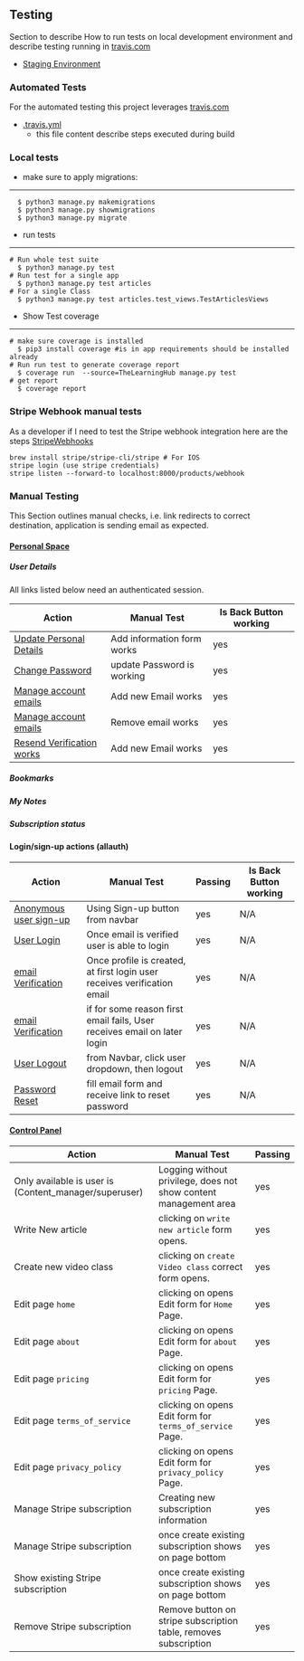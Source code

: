 Testing
---

Section to describe How to run tests on local development environment and describe testing running
in [travis.com](https://app.travis-ci.com/)

- [Staging Environment](https://the-learning-hub-staging.herokuapp.com/)

### Automated Tests

For the automated testing this project leverages [travis.com](https://app.travis-ci.com/)

- [.travis.yml](/.travis.yml)
    - this file content describe steps executed during build

### Local tests

- make sure to apply migrations:

---

      $ python3 manage.py makemigrations
      $ python3 manage.py showmigrations 
      $ python3 manage.py migrate

- run tests

---

    # Run whole test suite
      $ python3 manage.py test 
    # Run test for a single app
      $ python3 manage.py test articles
    # For a single Class
      $ python3 manage.py test articles.test_views.TestArticlesViews

- Show Test coverage

---

    # make sure coverage is installed
      $ pip3 install coverage #is in app requirements should be installed already
    # Run run test to generate coverage report
      $ coverage run  --source=TheLearningHub manage.py test
    # get report 
      $ coverage report

### Stripe Webhook manual tests

As a developer if I need to test the Stripe webhook integration here are the
steps [StripeWebhooks](https://stripe.com/docs/webhooks/test)

    brew install stripe/stripe-cli/stripe # For IOS
    stripe login (use stripe credentials)
    stripe listen --forward-to localhost:8000/products/webhook

### Manual Testing

This Section outlines manual checks, i.e. link redirects to correct destination, application is sending email as
expected.

#### [Personal Space](https://the-learning-hub-prod.herokuapp.com/personal_space/)

##### User Details

All links listed below need an authenticated session.

| Action | Manual Test | Is Back Button working |
|---|---|---|
| [Update Personal Details](https://the-learning-hub-prod.herokuapp.com/personal_space/update_personal_details) | Add information form works | yes |
| [Change Password](https://the-learning-hub-prod.herokuapp.com/accounts/password/change/) | update Password is working | yes |
| [Manage account emails](https://the-learning-hub-prod.herokuapp.com/accounts/email/) | Add new Email works | yes |
| [Manage account emails](https://the-learning-hub-prod.herokuapp.com/accounts/email/) | Remove email works | yes |
| [Resend Verification works](https://the-learning-hub-prod.herokuapp.com/accounts/email/) | Add new Email works | yes |

##### Bookmarks

##### My Notes

##### Subscription status

#### Login/sign-up actions (allauth)

| Action | Manual Test | Passing | Is Back Button working |
|---|---|---| ---|
| [Anonymous user sign-up](https://the-learning-hub-prod.herokuapp.com/accounts/signup/) | Using Sign-up button from navbar | yes | N/A |
| [User Login](https://the-learning-hub-prod.herokuapp.com/accounts/login/) | Once email is verified user is able to login | yes | N/A |
| [email Verification](https://the-learning-hub-prod.herokuapp.com/accounts/confirm-email/) |Once profile is created, at first login user receives verification email | yes | N/A |
|[email Verification](https://the-learning-hub-prod.herokuapp.com/accounts/confirm-email/) | if for some reason first email fails, User receives email on later login | yes | N/A |
| [User Logout](https://the-learning-hub-prod.herokuapp.com/accounts/logout/) | from Navbar, click user dropdown, then logout  | yes | N/A |
| [Password Reset](https://the-learning-hub-prod.herokuapp.com/accounts/password/reset/) | fill email form and receive link to reset password | yes | N/A|

#### [Control Panel](https://the-learning-hub-prod.herokuapp.com/content_management)

| Action | Manual Test | Passing |
|---|---|---| 
| Only available is user is (Content_manager/superuser) | Logging without privilege, does not show content management area | yes |
| Write New article | clicking on `write new article` form opens. | yes |
| Create new video class | clicking on `create Video class` correct form opens. | yes |
| Edit page `home` | clicking on opens Edit form for `Home` Page. | yes |
| Edit page `about` | clicking on opens Edit form for `about` Page. | yes |
| Edit page `pricing` | clicking on opens Edit form for `pricing` Page. | yes |
| Edit page `terms_of_service` | clicking on opens Edit form for  `terms_of_service` Page.| yes |
| Edit page `privacy_policy` | clicking on opens Edit form for  `privacy_policy` Page.| yes |
| Manage Stripe subscription | Creating new subscription information | yes |
| Manage Stripe subscription | once create existing subscription shows on page bottom | yes |
| Show existing Stripe subscription | once create existing subscription shows on page bottom | yes |
| Remove Stripe subscription | Remove button on stripe subscription table, removes subscription| yes |

